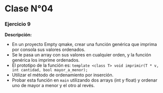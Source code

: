 # Clase N°04

### Ejercicio 9
**Descripción:**
- En un proyecto Empty qmake, crear una función genérica que imprima por consola sus valores ordenados.
- Se le pasa un array con sus valores en cualquier orden, y la función genérica los imprime ordenados.
- El prototipo de la función es: `template <class T> void imprimir(T * v, int cantidad, bool mayor_a_menor);`
- Utilizar el método de ordenamiento por inserción.
- Probar esta función en `main` utilizando dos arrays (int y float) y ordenar uno de mayor a menor y el otro al revés.